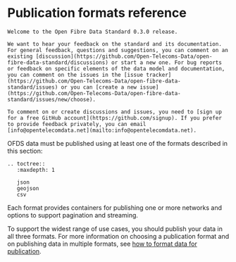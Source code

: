 # Publication formats reference

```{admonition} 0.3.0 release
Welcome to the Open Fibre Data Standard 0.3.0 release.

We want to hear your feedback on the standard and its documentation. For general feedback, questions and suggestions, you can comment on an existing [discussion](https://github.com/Open-Telecoms-Data/open-fibre-data-standard/discussions) or start a new one. For bug reports or feedback on specific elements of the data model and documentation, you can comment on the issues in the [issue tracker](https://github.com/Open-Telecoms-Data/open-fibre-data-standard/issues) or you can [create a new issue](https://github.com/Open-Telecoms-Data/open-fibre-data-standard/issues/new/choose).

To comment on or create discussions and issues, you need to [sign up for a free GitHub account](https://github.com/signup). If you prefer to provide feedback privately, you can email [info@opentelecomdata.net](mailto:info@opentelecomdata.net).
```

OFDS data must be published using at least one of the formats described in this section:

```{eval-rst}
.. toctree::
   :maxdepth: 1
   
   json
   geojson
   csv
```

Each format provides containers for publishing one or more networks and options to support pagination and streaming.

To support the widest range of use cases, you should publish your data in all three formats. For more information on choosing a publication format and on publishing data in multiple formats, see [how to format data for publication](../../guidance/publication.md#how-to-format-data-for-publication).
